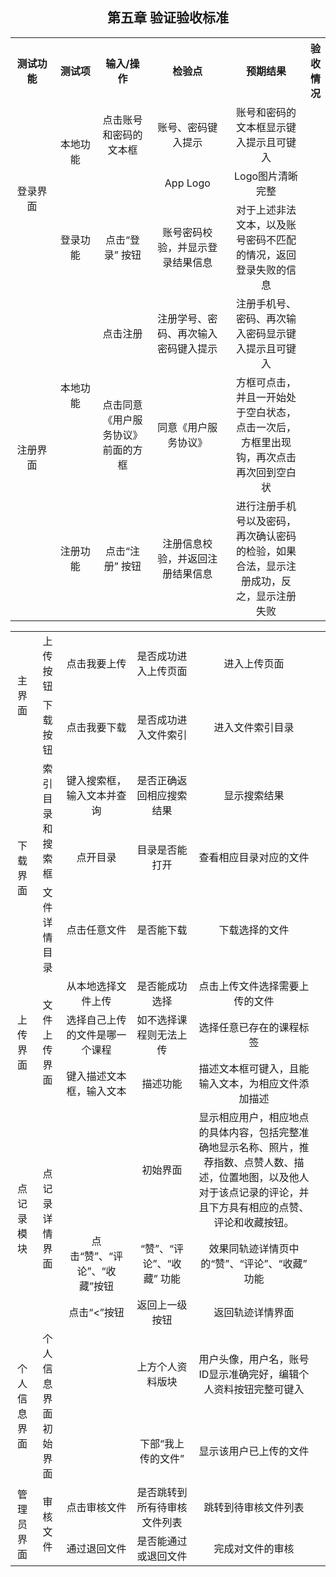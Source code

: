##                                       <center>第五章 验证验收标准</center>



<table>
        <tr>
            <th width=100px>测试功能</th>
            <th width=100px>测试项</th>
            <th width=100px>输入/操作</th>
            <th width=200px>    检验点</th>
            <th width=200px>    预期结果</th>
            <th>验收情况</th>
        </tr>
    	<tr align="center">
            <td rowspan="3">登录界面</td>
            <td rowspan="2">本地功能</td>
            <td >点击账号和密码的文本框</td>
            <td>账号、密码键入提示 </td>
            <td>账号和密码的文本框显示键入提示且可键入 </td>
            <td>    </td>
        </tr>
    	<tr align="center">
            <td>    </td>
            <td>App Logo </td>
            <td>Logo图片清晰完整 </td>
            <td>    </td>
        </tr> 
    	<tr align="center">
            <td >登录功能</td>
            <td >点击“登录” 按钮 </td>
            <td >账号密码校验，并显示登录结果信息 </td>
            <td>对于上述非法文本，以及账号密码不匹配的情况，返回登录失败的信息 </td>
            <td> </td>
        <tr align="center">
            <td rowspan="3">注册界面</td>
            <td rowspan="2">本地功能</td>
            <td >点击注册</td>
            <td>注册学号、密码、再次输入密码键入提示</td>
            <td>注册手机号、密码、再次输入密码显示键入提示且可键入</td>
            <td>    </td>
        </tr>
        <tr align="center">
            <td>点击同意《用户服务协议》前面的方框</td>
            <td>同意《用户服务协议》</td>
            <td>方框可点击，并且一开始处于空白状态，点击一次后，方框里出现钩，再次点击再次回到空白状</td>
            <td>    </td>
         <tr align="center">
            <td>注册功能</td>
            <td>点击“注册” 按钮 </td>
            <td>注册信息校验，并返回注册结果信息</td>
            <td>进行注册手机号以及密码，再次确认密码的检验，如果合法，显示注册成功，反之，显示注册失败</td>
            <td>    </td>
</table>
<table>
         <tr align="center">
            <td rowspan="2">主界面</td>
            <td>上传按钮</td>
            <td>点击我要上传</td>
            <td>是否成功进入上传页面</td>
            <td>进入上传页面</td>
            <td>    </td>
         </tr>
         <tr align="center">
            <td>下载按钮</td>
            <td>点击我要下载</td>
            <td>是否成功进入文件索引</td>
            <td>进入文件索引目录</td>
            <td>    </td>
         </tr>
         <tr align="center">
            <td rowspan="3">下载界面</td>  
            <td rowspan="2">索引目录和搜索框</td>
            <td>键入搜索框，输入文本并查询</td>
            <td>是否正确返回相应搜索结果</td>
            <td>显示搜索结果</td>
            <td>    </td>
         </tr>
         <tr align="center">
            <td>点开目录</td>
            <td>目录是否能打开</td>
            <td>查看相应目录对应的文件</td>
            <td>    </td>
         </tr>
         <tr align="center"> 
            <td>文件详情目录</td>
            <td>点击任意文件</td>
            <td>是否能下载</td>
            <td>下载选择的文件</td>
            <td>    </td>
         </tr>
         <tr align="center">
            <td rowspan="3">上传界面</td>  
            <td rowspan="3">文件上传界面</td>
            <td>从本地选择文件上传</td>
            <td>是否能成功选择</td>
            <td>点击上传文件选择需要上传的文件</td>
            <td>    </td>
         </tr>
         <tr align="center">
            <td>选择自己上传的文件是哪一个课程</td>
            <td>如不选择课程则无法上传</td>
            <td>选择任意已存在的课程标签 </td>
            <td>    </td>
         </tr>
         <tr align="center">
            <td>键入描述文本框，输入文本</td>
            <td>描述功能</td>
            <td>描述文本框可键入，且能输入文本，为相应文件添加描述</td>
            <td>    </td>
         </tr>
         <tr align="center">
            <td rowspan="3">点记录模块 </td>  
            <td rowspan="3">点记录详情界面</td>
            <td>  </td>
            <td>初始界面</td>
            <td>显示相应用户，相应地点的具体内容，包括完整准确地显示名称、照片，推荐指数、点赞人数、描述，位置地图，以及他人对于该点记录的评论，并且下方具有相应的点赞、评论和收藏按钮。</td>
            <td>    </td>
         </tr>
    	 <tr align="center">
            <td>点击“赞”、“评论”、“收藏”按钮</td>
            <td>“赞”、“评论”、“收藏” 功能</td>
            <td>效果同轨迹详情页中的“赞”、“评论”、“收藏” 功能</td>
            <td>    </td>
         </tr>
         <tr align="center">
            <td>点击“<”按钮 </td>
            <td>返回上一级按钮 </td>
            <td>返回轨迹详情界面</td>
            <td>    </td>
         </tr>
         <tr align="center">
            <td rowspan="2">个人信息界面</td>  
            <td rowspan="2">个人信息界面初始界面</td>
            <td>  </td>
            <td>上方个人资料版块</td>
            <td>用户头像，用户名，账号ID显示准确完好，编辑个人资料按钮完整可键入</td>
            <td>    </td>
         </tr> 
         <tr align="center">
            <td> </td>
            <td>下部“我上传的文件”</td>
            <td>显示该用户已上传的文件</td>
            <td>    </td>
         </tr>
         <tr align="center">
            <td rowspan="2">管理员界面</td>  
            <td rowspan="2">审核文件</td>
            <td>点击审核文件</td>
            <td>是否跳转到所有待审核文件列表 </td>
            <td>跳转到待审核文件列表</td>
            <td>    </td>
         </tr> 
         <tr align="center">
            <td>通过退回文件</td>
            <td>是否能通过或退回文件</td>
            <td>完成对文件的审核</td>
            <td>    </td>
         </tr>

